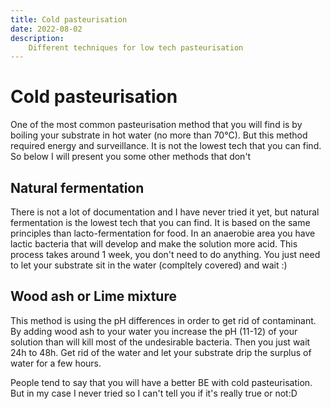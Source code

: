 ```yaml
---
title: Cold pasteurisation 
date: 2022-08-02
description:
    Different techniques for low tech pasteurisation
---
```


# Cold pasteurisation 

One of the most common pasteurisation method that you will find is by boiling your substrate in hot water (no more than 70°C). But this method required energy and surveillance. It is not the lowest tech that you can find. So below I will present you some other methods that don't 


## Natural fermentation 
There is not a lot of documentation and I have never tried it yet, but natural fermentation is the lowest tech that you can find. It is based on the same principles than lacto-fermentation for food. In an anaerobie area you have lactic bacteria that will develop and make the solution more acid. This process takes around 1 week, you don't need to do anything. You just need to let your substrate sit in the water (compltely covered) and wait :)

## Wood ash or Lime mixture

This method is using the pH differences in order to get rid of contaminant. By adding wood ash to your water you increase the pH (11-12) of your solution than will kill most of the undesirable bacteria. Then you just wait 24h to 48h. Get rid of the water and let your substrate drip the surplus of water for a few hours. 


People tend to say that you will have a better BE with cold pasteurisation. But in my case I never tried so I can't tell you if it's really true or not:D 